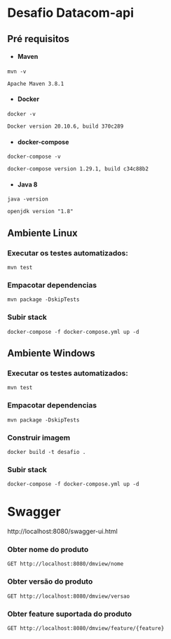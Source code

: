 # Desafio Datacom-api

## Pré requisitos
- #### Maven
````
mvn -v

Apache Maven 3.8.1
````
- #### Docker

````
docker -v

Docker version 20.10.6, build 370c289
````

- #### docker-compose

````
docker-compose -v

docker-compose version 1.29.1, build c34c88b2
````


- #### Java 8
````
java -version

openjdk version "1.8" 
````

## Ambiente Linux

### Executar os testes automatizados:

````
mvn test
````
### Empacotar dependencias
```
mvn package -DskipTests
``` 

### Subir stack
```
docker-compose -f docker-compose.yml up -d
``` 

## Ambiente Windows

### Executar os testes automatizados:

````
mvn test 
````
### Empacotar dependencias
```
mvn package -DskipTests
``` 
### Construir imagem
```
docker build -t desafio .
``` 
### Subir stack
```
docker-compose -f docker-compose.yml up -d
``` 

# Swagger
http://localhost:8080/swagger-ui.html

### Obter nome do produto

```
GET http://localhost:8080/dmview/nome
```


### Obter versão do produto

```
GET http://localhost:8080/dmview/versao
```

### Obter feature suportada do produto

```
GET http://localhost:8080/dmview/feature/{feature}
```

